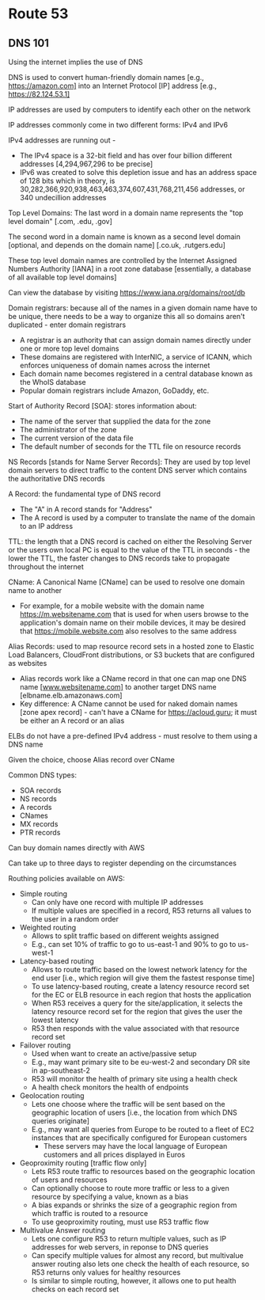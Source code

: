 # Route 53 # 

## DNS 101 ## 
Using the internet implies the use of DNS 

DNS is used to convert human-friendly domain names [e.g., https://amazon.com] into an Internet Protocol [IP] address [e.g., https://82.124.53.1] 

IP addresses are used by computers to identify each other on the network 

IP addresses commonly come in two different forms: IPv4 and IPv6 

IPv4 addresses are running out - 
* The IPv4 space is a 32-bit field and has over four billion different addresses [4,294,967,296 to be precise] 
* IPv6 was created to solve this depletion issue and has an address space of 128 bits which in theory, is 30,282,366,920,938,463,463,374,607,431,768,211,456 addresses, or 340 undecillion addresses 

Top Level Domains: The last word in a domain name represents the "top level domain" [.com, .edu, .gov]

The second word in a domain name is known as a second level domain [optional, and depends on the domain name] [.co.uk, .rutgers.edu] 

These top level domain names are controlled by the Internet Assigned Numbers Authority [IANA] in a root zone database [essentially, a database of all available top level domains] 

Can view the database by visiting https://www.iana.org/domains/root/db 

Domain registrars: because all of the names in a given domain name have to be unique, there needs to be a way to organize this all so domains aren't duplicated - enter domain registrars 
* A registrar is an authority that can assign domain names directly under one or more top level domains 
* These domains are registered with InterNIC, a service of ICANN, which enforces uniqueness of domain names across the internet 
* Each domain name becomes registered in a central database known as the WhoIS database 
* Popular domain registrars include Amazon, GoDaddy, etc. 

Start of Authority Record [SOA]: stores information about: 
* The name of the server that supplied the data for the zone 
* The administrator of the zone 
* The current version of the data file 
* The default number of seconds for the TTL file on resource records 

NS Records [stands for Name Server Records]: They are used by top level domain servers to direct traffic to the content DNS server which contains the authoritative DNS records 

A Record: the fundamental type of DNS record 
* The "A" in A record stands for "Address" 
* The A record is used by a computer to translate the name of the domain to an IP address 

TTL: the length that a DNS record is cached on either the Resolving Server or the users own local PC is equal to the value of the TTL in seconds - the lower the TTL, the faster changes to DNS records take to propagate throughout the internet 

CName: A Canonical Name [CName] can be used to resolve one domain name to another 
* For example, for a mobile website with the domain name https://m.websitename.com that is used for when users browse to the application's domain name on their mobile devices, it may be desired that https://mobile.website.com also resolves to the same address 

Alias Records: used to map resource record sets in a hosted zone to Elastic Load Balancers, CloudFront distributions, or S3 buckets that are configured as websites 
* Alias records work like a CName record in that one can map one DNS name [www.websitename.com] to another target DNS name [elbname.elb.amazonaws.com] 
* Key difference: A CName cannot be used for naked domain names [zone apex record] - can't have a CName for https://acloud.guru; it must be either an A record or an alias 

ELBs do not have a pre-defined IPv4 address - must resolve to them using a DNS name 

Given the choice, choose Alias record over CName 

Common DNS types: 
* SOA records 
* NS records 
* A records 
* CNames 
* MX records 
* PTR records 

Can buy domain names directly with AWS 

Can take up to three days to register depending on the circumstances 

Routhing policies available on AWS: 
* Simple routing 
    * Can only have one record with multiple IP addresses 
    * If multiple values are specified in a record, R53 returns all values to the user in a random order 
* Weighted routing 
    * Allows to split traffic based on different weights assigned 
    * E.g., can set 10% of traffic to go to us-east-1 and 90% to go to us-west-1 
* Latency-based routing 
    * Allows to route traffic based on the lowest network latency for the end user [i.e., which region will give them the fastest response time] 
    * To use latency-based routing, create a latency resource record set for the EC or ELB resource in each region that hosts the application 
    * When R53 receives a query for the site/application, it selects the latency resource record set for the region that gives the user the lowest latency 
    * R53 then responds with the value associated with that resource record set 
* Failover routing 
    * Used when want to create an active/passive setup 
    * E.g., may want primary site to be eu-west-2 and secondary DR site in ap-southeast-2 
    * R53 will monitor the health of primary site using a health check 
    * A health check monitors the health of endpoints 
* Geolocation routing 
    * Lets one choose where the traffic will be sent based on the geographic location of users [i.e., the location from which DNS queries originate] 
    * E.g., may want all queries from Europe to be routed to a fleet of EC2 instances that are specifically configured for European customers 
        * These servers may have the local language of European customers and all prices displayed in Euros
* Geoproximity routing [traffic flow only] 
    * Lets R53 route traffic to resources based on the geographic location of users and resources 
    * Can optionally choose to route more traffic or less to a given resource by specifying a value, known as a bias 
    * A bias expands or shrinks the size of a geographic region from which traffic is routed to a resource 
    * To use geoproximity routing, must use R53 traffic flow 
* Multivalue Answer routing 
    * Lets one configure R53 to return multiple values, such as IP addresses for web servers, in reponse to DNS queries 
    * Can specify multiple values for almost any record, but multivalue answer routing also lets one check the health of each resource, so R53 returns only values for healthy resources 
    * Is similar to simple routing, however, it allows one to put health checks on each record set 